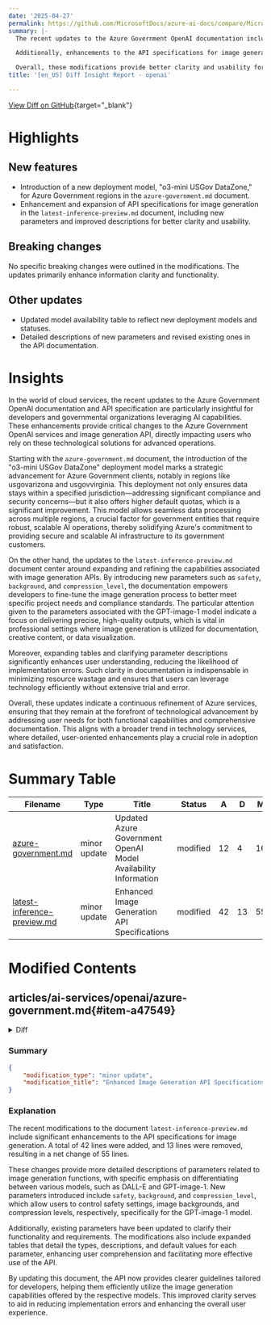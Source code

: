 ```yaml
---
date: '2025-04-27'
permalink: https://github.com/MicrosoftDocs/azure-ai-docs/compare/MicrosoftDocs:8f8bd66...MicrosoftDocs:0b33f02
summary: |-
  The recent updates to the Azure Government OpenAI documentation include the introduction of a new deployment model called "o3-mini USGov DataZone," which aims to enhance compliance and security for clients in the Azure Government regions, particularly in the US. This model offers improved default quotas and enables effective data processing across various locations.

  Additionally, enhancements to the API specifications for image generation have been made, with new parameters introduced for improved functionality and clarity. Notable parameters include safety, background, and compression level, which allow developers to tailor image generation processes to their specific requirements.

  Overall, these modifications provide better clarity and usability for developers, ensuring that Azure services remain cutting-edge and responsive to user needs, while the absence of breaking changes facilitates a smooth transition to the updated features.
title: '[en_US] Diff Insight Report - openai'

---
```


[View Diff on GitHub](https://github.com/MicrosoftDocs/azure-ai-docs/compare/MicrosoftDocs:8f8bd66...MicrosoftDocs:0b33f02){target="_blank"}

# Highlights

## New features
- Introduction of a new deployment model, "o3-mini USGov DataZone," for Azure Government regions in the `azure-government.md` document.
- Enhancement and expansion of API specifications for image generation in the `latest-inference-preview.md` document, including new parameters and improved descriptions for better clarity and usability.

## Breaking changes
No specific breaking changes were outlined in the modifications. The updates primarily enhance information clarity and functionality.

## Other updates
- Updated model availability table to reflect new deployment models and statuses.
- Detailed descriptions of new parameters and revised existing ones in the API documentation.

# Insights

In the world of cloud services, the recent updates to the Azure Government OpenAI documentation and API specification are particularly insightful for developers and governmental organizations leveraging AI capabilities. These enhancements provide critical changes to the Azure Government OpenAI services and image generation API, directly impacting users who rely on these technological solutions for advanced operations.

Starting with the `azure-government.md` document, the introduction of the "o3-mini USGov DataZone" deployment model marks a strategic advancement for Azure Government clients, notably in regions like usgovarizona and usgovvirginia. This deployment not only ensures data stays within a specified jurisdiction—addressing significant compliance and security concerns—but it also offers higher default quotas, which is a significant improvement. This model allows seamless data processing across multiple regions, a crucial factor for government entities that require robust, scalable AI operations, thereby solidifying Azure's commitment to providing secure and scalable AI infrastructure to its government customers.

On the other hand, the updates to the `latest-inference-preview.md` document center around expanding and refining the capabilities associated with image generation APIs. By introducing new parameters such as `safety`, `background`, and `compression_level`, the documentation empowers developers to fine-tune the image generation process to better meet specific project needs and compliance standards. The particular attention given to the parameters associated with the GPT-image-1 model indicate a focus on delivering precise, high-quality outputs, which is vital in professional settings where image generation is utilized for documentation, creative content, or data visualization.

Moreover, expanding tables and clarifying parameter descriptions significantly enhances user understanding, reducing the likelihood of implementation errors. Such clarity in documentation is indispensable in minimizing resource wastage and ensures that users can leverage technology efficiently without extensive trial and error.

Overall, these updates indicate a continuous refinement of Azure services, ensuring that they remain at the forefront of technological advancement by addressing user needs for both functional capabilities and comprehensive documentation. This aligns with a broader trend in technology services, where detailed, user-oriented enhancements play a crucial role in adoption and satisfaction.

# Summary Table
|  Filename  | Type |    Title    | Status | A  | D  | M  |
|------------|------|-------------|--------|----|----|----|
| [azure-government.md](#item-a47549) | minor update | Updated Azure Government OpenAI Model Availability Information | modified | 12 | 4 | 16 | 
| [latest-inference-preview.md](#item-24bf0f) | minor update | Enhanced Image Generation API Specifications | modified | 42 | 13 | 55 | 


# Modified Contents
## articles/ai-services/openai/azure-government.md{#item-a47549}

<details>
<summary>Diff</summary>
````diff
@@ -24,10 +24,18 @@ The following sections show model availability by region and deployment type. Mo
 <br>
 
 ## Standard deployment model availability
-|   **Region**  | **gpt-4o**, **2024-05-13** | **gpt-4o-mini**, **2024-07-18** | **gpt-4**, **1106-Preview** | **gpt-35-turbo**, **0125** | **gpt-35-turbo**, **1106** | **text-embedding-3-large**, **1** | **text-embedding-ada-002**, **2** |
-|:--------------|:--------------------------:|:-------------------------------:|:---------------------------:|:--------------------------:|:--------------------------:|:---------------------------------:|:---------------------------------:|
-| usgovarizona  | ✅ | ✅ | ✅ | ✅ | -  | ✅ | ✅ |
-| usgovvirginia | ✅ | -  | ✅ | ✅ | ✅ |  - | ✅ |
+|   **Region**  | **o3-mini USGov DataZone** | **gpt-4o**, **2024-05-13** | **gpt-4o-mini**, **2024-07-18** | **gpt-4**, **1106-Preview** | **gpt-35-turbo**, **0125** | **gpt-35-turbo**, **1106** | **text-embedding-3-large**, **1** | **text-embedding-ada-002**, **2** |
+|:--------------|:--------------------------:|:--------------------------:|:-------------------------------:|:---------------------------:|:--------------------------:|:--------------------------:|:---------------------------------:|:---------------------------------:|
+| usgovarizona  | ✅ | ✅ | ✅ | ✅ | ✅ | -  | ✅ | ✅ |
+| usgovvirginia | ✅ | ✅ | -  | ✅ | ✅ | ✅ |  - | ✅ |
+
+* USGov DataZone provides access to the model from both usgovarizona and usgovvirginia.
+* Data stored at rest remains in the designated Azure region of the resource.
+* Data may be processed for inferencing in either of the two Azure Government regions. 
+
+SKU name in code: DataZoneStandard
+
+Data zone standard deployments are available in the same Azure OpenAI resource as all other Azure OpenAI deployment types but allow you to leverage Azure global infrastructure to dynamically route traffic to the data center within the Microsoft defined data zone with the best availability for each request. Data zone standard provides higher default quotas than our Azure geography-based deployment types.
 
 To request quota increases for these models, submit a request at [https://aka.ms/AOAIGovQuota](https://aka.ms/AOAIGovQuota). Note the following maximum quota limits allowed via that form:
 
````
</details>

### Summary

```json
{
    "modification_type": "minor update",
    "modification_title": "Updated Azure Government OpenAI Model Availability Information"
}
```

### Explanation
The modification made to the document titled `azure-government.md` involved updating the section that outlines the availability of OpenAI models within the Azure Government regions. A total of 12 lines were added, and 4 lines were deleted, resulting in a net change of 16 lines. 

The primary changes include the introduction of a new deployment model named "o3-mini USGov DataZone," which provides additional capabilities and access from the two specified Azure Government regions: usgovarizona and usgovvirginia. The table detailing model availability has been updated to reflect this new model as well as updated availability statuses for existing models.

Furthermore, key points regarding the functionality and benefits of the new DataZone deployment model have been added, such as the retention of data within the designated Azure region, processing inferencing across the two regions, and the SKU name associated with the DataZone deployment. The revision emphasizes that DataZone Standard deployments offer higher default quotas compared to other deployment types, enhancing the overall service availability.

This overview encapsulates the structural and informational enhancements made in the document to facilitate better understanding of the OpenAI model availability specifically tailored for Azure Government customers.

## articles/ai-services/openai/includes/api-versions/latest-inference-preview.md{#item-24bf0f}

<details>
<summary>Diff</summary>
````diff
@@ -1215,17 +1215,21 @@ Generates a batch of images from a text caption on a given DALL-E or GPT-image-1
 
 **Content-Type**: application/json
 
+
 | Name | Type | Description | Required | Default |
 |------|------|-------------|----------|---------|
 | n | integer | The number of images to generate. | No | 1 |
 | prompt | string | A text description of the desired image(s). The maximum length is 4000 characters. | Yes |  |
 | quality | [imageQuality](#imagequality) | The quality of the image that will be generated. | No | standard (for DALL-E)</br>high (for GPT-image-1) |
 | response_format | [imagesResponseFormat](#imagesresponseformat) | The format in which the generated images are returned. | No | url |
 | size | [imageSize](#imagesize) | The size of the generated images. | No | 1024x1024 |
-| style | [imageStyle](#imagestyle) | The style of the generated images. | No | vivid |
+| style | [imageStyle](#imagestyle) | The style of the generated images. (DALL-E 3 only)| No | vivid |
 | user | string | A unique identifier representing your end-user, which can help to monitor and detect abuse. | No |  |
-| output_format | string | The format in which the generated images are returned. GPT-image-1 models only. | No | PNG |
-| output_compression | integer | The compression level (on a scale of 0-100) of the generated images. GPT-image-1 | No | 0 |
+| output_format | [imageOutputFormat](#imageoutputformat) | The format in which the generated images are returned. (GPT-image-1 only) | No | PNG |
+| safety | [imageSafety](#imagesafety) | The safety setting of the image generation process. (GPT-image-1 only) | No | auto |
+ | No | auto |
+| background | [imageBackground](#imagebackground) | The desired appearance of the background of the image. (GPT-image-1 only) | No | auto |
+| compression_level | integer | The compression level (on a scale of 0-100) of the generated images. (GPT-image-1 only) | No | 0 |
 
 ### Responses
 
@@ -1355,6 +1359,7 @@ Generates an image based on an input image and text prompt instructions. Require
 
 **Content-Type**: application/json
 
+
 | Name | Type | Description | Required | Default |
 |------|------|-------------|----------|---------|
 | image | file | The input image to edit. Must be a valid image URL or base64-encoded image. | Yes |  |
@@ -1364,10 +1369,8 @@ Generates an image based on an input image and text prompt instructions. Require
 | quality | string | The quality of the image that will be generated. Values are 'low', 'medium', 'high' | No | high |
 | response_format | [imagesResponseFormat](#imagesresponseformat) | The format in which the generated images are returned. | No | url |
 | size | [imageSize](#imagesize) | The size of the generated images. | No | 1024x1024 |
-| style | [imageStyle](#imagestyle) | The style of the generated images. | No | vivid |
 | user | string | A unique identifier representing your end-user, which can help to monitor and detect abuse. | No |  |
 | output_format | [imageOutputFormat](#imageoutputformat) | The format in which the generated images are returned. | No | PNG |
-| output_compression | integer | The compression level (on a scale of 0-100) of the generated images. GPT-image-1 | No | 0 |
 
 
 ### Responses
@@ -6121,13 +6124,24 @@ Speech request.
 | speed | number | The speed of the synthesized audio. Select a value from `0.25` to `4.0`. `1.0` is the default. | No | 1.0 |
 | voice | enum | The voice to use for speech synthesis.<br>Possible values: `alloy`, `echo`, `fable`, `onyx`, `nova`, `shimmer` | Yes |  |
 
+### imageBackground
+
+The desired appearance of the background of the image.
+
+| Property | Value |
+|----------|-------|
+| **Description** | The desired appearance of the background of the image. |
+| **Type** | string |
+| **Default** | auto |
+| **Values** | `transparent`</br>`opaque`</br>`auto`|
+
 ### imageOutputFormat
 
-The requested output format for the generated image.
+The format in which the generated images are returned.
 
 | Property | Value |
 |----------|-------|
-| **Description** | The requested output format for the generated image. |
+| **Description** | The format in which the generated images are returned. |
 | **Type** | string |
 | **Default** | PNG |
 | **Values** | `PNG`<br>`JPEG` |
@@ -6154,6 +6168,19 @@ The format in which the generated images are returned.
 | **Default** | url |
 | **Values** | `url`<br>`b64_json` |
 
+### imageSafety
+
+The safety setting of the image generation process.
+
+| Property | Value |
+|----------|-------|
+| **Description** | The safety setting of the image generation process. |
+| **Type** | string |
+| **Default** | auto |
+| **Values** | `strict`</br>`auto`|
+
+
+
 ### imageSize
 
 The size of the generated images.
@@ -6163,7 +6190,7 @@ The size of the generated images.
 | **Description** | The size of the generated images. |
 | **Type** | string |
 | **Default** | 1024x1024 |
-| **Values** | `256x256`<br>`512x512`<br>`1792x1024`<br>`1024x1792`<br>`1024x1024` |
+| **Values** | `256x256`, `512x512`, `1792x1024`, `1024x1792`, `1024x1024` (for DALL-E)</br>`1024x1024`, `1024x1536`, `1536x1024` (for GPT-image-1) |
 
 ### imageStyle
 
@@ -6185,10 +6212,13 @@ The style of the generated images.
 | quality | [imageQuality](#imagequality) | The quality of the image that will be generated. | No | standard (for DALL-E)</br>high (for GPT-image-1) |
 | response_format | [imagesResponseFormat](#imagesresponseformat) | The format in which the generated images are returned. | No | url |
 | size | [imageSize](#imagesize) | The size of the generated images. | No | 1024x1024 |
-| style | [imageStyle](#imagestyle) | The style of the generated images. | No | vivid |
+| style | [imageStyle](#imagestyle) | The style of the generated images. (DALL-E 3 only)| No | vivid |
 | user | string | A unique identifier representing your end-user, which can help to monitor and detect abuse. | No |  |
-| output_format | string | The format in which the generated images are returned. GPT-image-1 models only. | No | PNG |
-| output_compression | integer | The compression level (on a scale of 0-100) of the generated images. GPT-image-1 | No | 0 |
+| output_format | [imageOutputFormat](#imageoutputformat) | The format in which the generated images are returned. (GPT-image-1 only) | No | PNG |
+| safety | [imageSafety](#imagesafety) | The safety setting of the image generation process. (GPT-image-1 only) | No | auto |
+ | No | auto |
+| background | [imageBackground](#imagebackground) | The desired appearance of the background of the image. (GPT-image-1 only) | No | auto |
+| compression_level | integer | The compression level (on a scale of 0-100) of the generated images. (GPT-image-1 only) | No | 0 |
 
 ### imageEditsRequest
 
@@ -6202,10 +6232,9 @@ The style of the generated images.
 | quality | string | The quality of the image that will be generated. Values are 'low', 'medium', 'high' | No | high |
 | response_format | [imagesResponseFormat](#imagesresponseformat) | The format in which the generated images are returned. | No | url |
 | size | [imageSize](#imagesize) | The size of the generated images. | No | 1024x1024 |
-| style | [imageStyle](#imagestyle) | The style of the generated images. | No | vivid |
 | user | string | A unique identifier representing your end-user, which can help to monitor and detect abuse. | No |  |
 | output_format | [imageOutputFormat](#imageoutputformat) | The format in which the generated images are returned. | No | PNG |
-| output_compression | integer | The compression level (on a scale of 0-100) of the generated images. GPT-image-1 | No | 0 |
+
 
 
 
````
</details>

### Summary

```json
{
    "modification_type": "minor update",
    "modification_title": "Enhanced Image Generation API Specifications"
}
```

### Explanation
The recent modifications to the document `latest-inference-preview.md` include significant enhancements to the API specifications for image generation. A total of 42 lines were added, and 13 lines were removed, resulting in a net change of 55 lines.

These changes provide more detailed descriptions of parameters related to image generation functions, with specific emphasis on differentiating between various models, such as DALL-E and GPT-image-1. New parameters introduced include `safety`, `background`, and `compression_level`, which allow users to control safety settings, image backgrounds, and compression levels, respectively, specifically for the GPT-image-1 model.

Additionally, existing parameters have been updated to clarify their functionality and requirements. The modifications also include expanded tables that detail the types, descriptions, and default values for each parameter, enhancing user comprehension and facilitating more effective use of the API.

By updating this document, the API now provides clearer guidelines tailored for developers, helping them efficiently utilize the image generation capabilities offered by the respective models. This improved clarity serves to aid in reducing implementation errors and enhancing the overall user experience.


